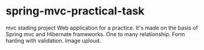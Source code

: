 # spring-mvc-practical-task
mvc stading project
Web application for a practice.
It's made on the basis of Spring mvc and Hibernate frameworks.
One to many relationship.
Form hanling with validation.
Image uploud.

